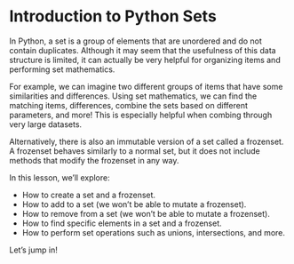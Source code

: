 # Introduction to Python Sets

In Python, a set is a group of elements that are unordered and do not contain duplicates. Although it may seem that the usefulness of this data structure is limited, it can actually be very helpful for organizing items and performing set mathematics.

For example, we can imagine two different groups of items that have some similarities and differences. Using set mathematics, we can find the matching items, differences, combine the sets based on different parameters, and more! This is especially helpful when combing through very large datasets.

Alternatively, there is also an immutable version of a set called a frozenset. A frozenset behaves similarly to a normal set, but it does not include methods that modify the frozenset in any way.

In this lesson, we’ll explore:

- How to create a set and a frozenset.
- How to add to a set (we won’t be able to mutate a frozenset).
- How to remove from a set (we won’t be able to mutate a frozenset).
- How to find specific elements in a set and a frozenset.
- How to perform set operations such as unions, intersections, and more.

Let’s jump in!